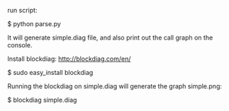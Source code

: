 run script:

$ python parse.py

It will generate simple.diag file, and also print out the call graph on the console.

Install blockdiag: http://blockdiag.com/en/

$ sudo easy_install blockdiag

Running the blockdiag on simple.diag will generate the graph simple.png:

$ blockdiag simple.diag
